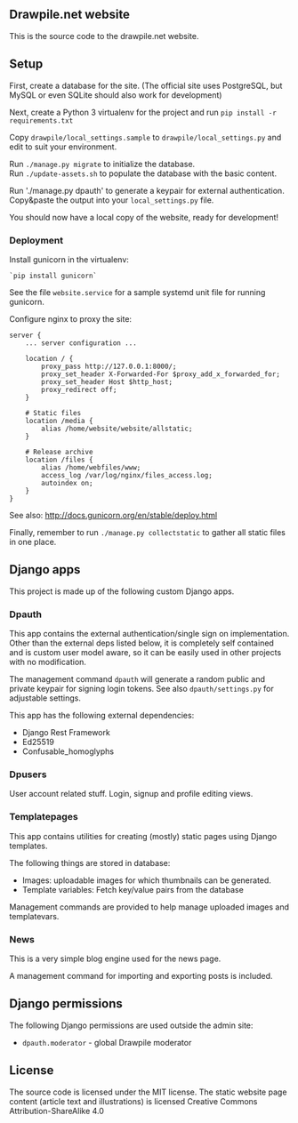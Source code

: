 Drawpile.net website
---------------------

This is the source code to the drawpile.net website.

## Setup

First, create a database for the site. (The official site uses
PostgreSQL, but MySQL or even SQLite should also work for development)

Next, create a Python 3 virtualenv for the project and run `pip install -r requirements.txt`

Copy `drawpile/local_settings.sample` to `drawpile/local_settings.py` and
edit to suit your environment.

Run `./manage.py migrate` to initialize the database.  
Run `./update-assets.sh` to populate the database with the basic content.

Run './manage.py dpauth' to generate a keypair for external authentication. Copy&paste
the output into your `local_settings.py` file.

You should now have a local copy of the website, ready for development!

### Deployment

Install gunicorn in the virtualenv:

    `pip install gunicorn`

See the file `website.service` for a sample systemd unit file for running gunicorn.

Configure nginx to proxy the site:

	server {
		... server configuration ...

		location / {
			proxy_pass http://127.0.0.1:8000/;
			proxy_set_header X-Forwarded-For $proxy_add_x_forwarded_for;
			proxy_set_header Host $http_host;
			proxy_redirect off;
		}

		# Static files
		location /media {
			alias /home/website/website/allstatic;
		}

		# Release archive
		location /files {
			alias /home/webfiles/www;
			access_log /var/log/nginx/files_access.log;
			autoindex on;
		}
	}

See also: http://docs.gunicorn.org/en/stable/deploy.html

Finally, remember to run `./manage.py collectstatic` to gather all static files in one place.

## Django apps

This project is made up of the following custom Django apps.

### Dpauth

This app contains the external authentication/single sign on implementation.
Other than the external deps listed below, it is completely self contained
and is custom user model aware, so it can be easily used in other projects
with no modification.

The management command `dpauth` will generate a random public
and private keypair for signing login tokens. See also `dpauth/settings.py`
for adjustable settings.

This app has the following external dependencies:

 * Django Rest Framework
 * Ed25519
 * Confusable_homoglyphs

### Dpusers

User account related stuff. Login, signup and profile editing views.

### Templatepages

This app contains utilities for creating (mostly) static pages using Django templates.

The following things are stored in database:

 * Images: uploadable images for which thumbnails can be generated.
 * Template variables: Fetch key/value pairs from the database

Management commands are provided to help manage uploaded images and templatevars.

### News

This is a very simple blog engine used for the news page.

A management command for importing and exporting posts is included.

## Django permissions

The following Django permissions are used outside the admin site:

 * `dpauth.moderator` - global Drawpile moderator

## License

The source code is licensed under the MIT license.
The static website page content (article text and illustrations) is licensed Creative Commons Attribution-ShareAlike 4.0

